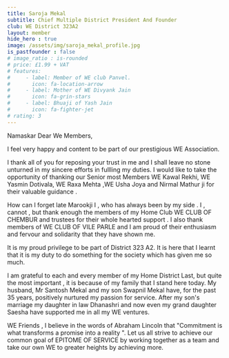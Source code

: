 ```yaml
---
title: Saroja Mekal
subtitle: Chief Multiple District President And Founder
club: WE District 323A2
layout: member
hide_hero : true
image: /assets/img/saroja_mekal_profile.jpg
is_pastfounder : false
# image_ratio : is-rounded
# price: £1.99 + VAT
# features:
#     - label: Member of WE club Panvel.
#       icon: fa-location-arrow
#     - label: Mother of WE Divyank Jain
#       icon: fa-grin-stars
#     - label: Bhuaji of Yash Jain
#       icon: fa-fighter-jet
# rating: 3
---
```


Namaskar Dear We Members,

I feel very happy and content to be part of our prestigious WE Association.

I thank all of you for reposing your trust in me and I shall leave no stone unturned in my sincere efforts in fullling my duties. I would like to take the opportunity of thanking our Senior most Members WE Kawal Rekhi, WE Yasmin Dotivala, WE Raxa Mehta ,WE Usha Joya and Nirmal Mathur ji for their valuable guidance .

How can I forget late Marookji I , who has always been by my side . I , cannot , but thank enough the members of my Home Club WE CLUB OF CHEMBUR and trustees for their whole hearted support . I also thank members of WE CLUB OF VILE PARLE and I am proud of their enthusiasm and fervour and solidarity that they have shown me.

It is my proud privilege to be part of District 323 A2. It is here that I learnt that it is my duty to do something for the society which has given me so much.

I am grateful to each and every member of my Home District Last, but quite the most important , it is because of my family that I stand here today. My husband, Mr Santosh Mekal and my son Swapnil Mekal have, for the past 35 years, positively nurtured my passion for service. After my son's marriage my daughter in law Dhanashri and now even my grand daughter Saesha have supported me in all my WE ventures.

WE Friends , I believe in the words of Abraham Lincoln that "Commitment is what transforms a promise into a reality ". Let us all strive to achieve our common goal of EPITOME OF SERVICE by working together as a team and take our own WE to greater heights by achieving more. 